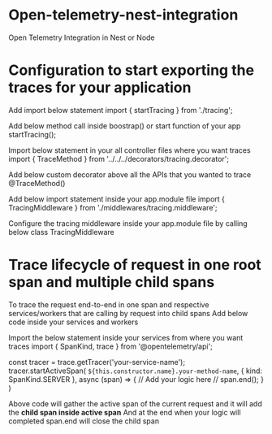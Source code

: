 # Open-telemetry-nest-integration
Open Telemetry Integration in Nest or Node


# Configuration to start exporting the traces for your application

Add import below statement 
import { startTracing } from './tracing';

Add below method call inside boostrap() or start function of your app
startTracing();

Import below statement in your all controller files where you want traces
import { TraceMethod } from '../../../decorators/tracing.decorator';

Add below custom decorator above all the APIs that you wanted to trace
@TraceMethod()

Add below import statement inside your app.module file
import { TracingMiddleware } from './middlewares/tracing.middleware';

Configure the tracing middleware inside your app.module file by calling below class
TracingMiddleware

# Trace lifecycle of request in one root span and multiple child spans

To trace the request end-to-end in one span and respective services/workers that are calling by request into child spans
Add below code inside your services and workers

Import the below statement inside your services from where you want traces
import { SpanKind, trace } from '@opentelemetry/api';

const tracer = trace.getTracer('your-service-name');
tracer.startActiveSpan(
  `${this.constructor.name}.your-method-name`,
  { kind: SpanKind.SERVER },
  async (span) => {
    // Add your logic here
    //
    span.end();
  }
)

Above code will gather the active span of the current request and it will add the **child span inside active span**
And at the end when your logic will completed span.end will close the child span
